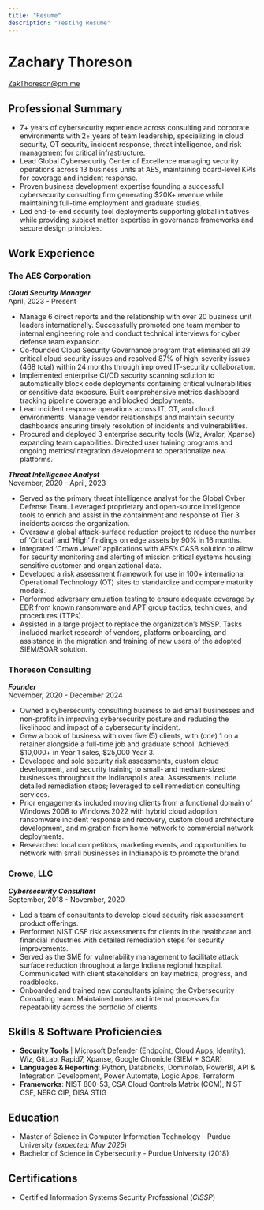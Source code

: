 ```yaml
---
title: "Resume"
description: "Testing Resume"
---
```


# **Zachary Thoreson**  

ZakThoreson@pm.me

## **Professional Summary**  

* 7+ years of cybersecurity experience across consulting and corporate environments with 2+ years of team leadership, specializing in cloud security, OT security, incident response, threat intelligence, and risk management for critical infrastructure.
* Lead Global Cybersecurity Center of Excellence managing security operations across 13 business units at AES, maintaining board-level KPIs for coverage and incident response.  
* Proven business development expertise founding a successful cybersecurity consulting firm generating $20K+ revenue while maintaining full-time employment and graduate studies.
* Led end-to-end security tool deployments supporting global initiatives while providing subject matter expertise in governance frameworks and secure design principles.

## **Work Experience**  

### **The AES Corporation**  

_**Cloud Security Manager**_  
April, 2023 - Present  

* Manage 6 direct reports and the relationship with over 20 business unit leaders internationally. Successfully promoted one team member to internal engineering role and conduct technical interviews for cyber defense team expansion.
* Co-founded Cloud Security Governance program that eliminated all 39 critical cloud security issues and resolved 87% of high-severity issues (468 total) within 24 months through improved IT-security collaboration.
* Implemented enterprise CI/CD security scanning solution to automatically block code deployments containing critical vulnerabilities or sensitive data exposure. Built comprehensive metrics dashboard tracking pipeline coverage and blocked deployments.
* Lead incident response operations across IT, OT, and cloud environments. Manage vendor relationships and maintain security dashboards ensuring timely resolution of incidents and vulnerabilities.
* Procured and deployed 3 enterprise security tools (Wiz, Avalor, Xpanse) expanding team capabilities. Directed user training programs and ongoing metrics/integration development to operationalize new platforms.

_**Threat Intelligence Analyst**_  
November, 2020 - April, 2023  

* Served as the primary threat intelligence analyst for the Global Cyber Defense Team. Leveraged proprietary and open-source intelligence tools to enrich and assist in the containment and response of Tier 3 incidents across the organization. 
* Oversaw a global attack-surface reduction project to reduce the number of ‘Critical’ and ‘High’ findings on edge assets by 90% in 16 months.
* Integrated ‘Crown Jewel’ applications with AES’s CASB solution to allow for security monitoring and alerting of mission critical systems housing sensitive customer and organizational data. 
* Developed a risk assessment framework for use in 100+ international Operational Technology (OT) sites to standardize and compare maturity models.
* Performed adversary emulation testing to ensure adequate coverage by EDR from known ransomware and APT group tactics, techniques, and procedures (TTPs).
* Assisted in a large project to replace the organization’s MSSP. Tasks included market research of vendors, platform onboarding, and assistance in the migration and training of new users of the adopted SIEM/SOAR solution.

### **Thoreson Consulting**  

_**Founder**_  
November, 2020 - December 2024  

* Owned a cybersecurity consulting business to aid small businesses and non-profits in improving cybersecurity posture and reducing the likelihood and impact of a cybersecurity incident. 
* Grew a book of business with over five (5) clients, with (one) 1 on a retainer alongside a full-time job and graduate school. Achieved $10,000+ in Year 1 sales, $25,000 Year 3. 
* Developed and sold security risk assessments, custom cloud development, and security training to small- and medium-sized businesses throughout the Indianapolis area. Assessments include detailed remediation steps; leveraged to sell remediation consulting services. 
* Prior engagements included moving clients from a functional domain of Windows 2008 to Windows 2022 with hybrid cloud adoption, ransomware incident response and recovery, custom cloud architecture development, and migration from home network to commercial network deployments. 
* Researched local competitors, marketing events, and opportunities to network with small businesses in Indianapolis to promote the brand.

### **Crowe, LLC**  

_**Cybersecurity Consultant**_  
September, 2018 - November, 2020

* Led a team of consultants to develop cloud security risk assessment product offerings. 
* Performed NIST CSF risk assessments for clients in the healthcare and financial industries with detailed remediation steps for security improvements. 
* Served as the SME for vulnerability management to facilitate attack surface reduction throughout a large Indiana regional hospital. Communicated with client stakeholders on key metrics, progress, and roadblocks.
* Onboarded and trained new consultants joining the Cybersecurity Consulting team. Maintained notes and internal processes for repeatability across the portfolio of clients.

## Skills & Software Proficiencies

* **Security Tools** |  Microsoft Defender (Endpoint, Cloud Apps, Identity), Wiz, GitLab, Rapid7, Xpanse, Google Chronicle (SIEM + SOAR)
* **Languages & Reporting**: Python, Databricks, Dominolab, PowerBI, API & Integration Development, Power Automate, Logic Apps, Terraform
* **Frameworks**: NIST 800-53, CSA Cloud Controls Matrix (CCM), NIST CSF, NERC CIP, DISA STIG

## Education

* Master of Science in Computer Information Technology - Purdue University (_expected: May 2025_)
* Bachelor of Science in Cybersecurity - Purdue University (2018)

## Certifications

* Certified Information Systems Security Professional (_CISSP_)